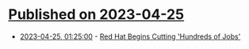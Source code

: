 # [Published on 2023-04-25](index.md)

* [2023-04-25, 01:25:00](https://linux.slashdot.org/story/23/04/24/2220256/red-hat-begins-cutting-hundreds-of-jobs?utm_source=rss1.0mainlinkanon&utm_medium=feed) - [Red Hat Begins Cutting 'Hundreds of Jobs'](https://linux.slashdot.org/story/23/04/24/2220256/red-hat-begins-cutting-hundreds-of-jobs?utm_source=rss1.0mainlinkanon&utm_medium=feed)
